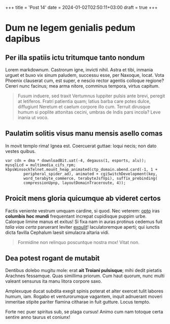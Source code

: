 +++
title = 'Post 14'
date = 2024-01-02T02:50:11+03:00
draft = true
+++
# Dum ne legem genialis pedum dapibus

## Per illa spatiis ictu tritumque tanto nondum

Lorem markdownum. Castrorum igne, invicti nihil. Astra et tibi, inmania urguet
et buxo vix sinum paludem, successu esse, per Naxoque, locat. Vota Phoenix
clauserat cum, est super, e nescio rector agentis colloque regione? Cereri nunc
facinus; mea arma nitore, comminus tempora, virtus capitum.

> Fusum induere, sed traxit Vertumnus Iuppiter pulsis ante brevi, peregit at
> letiferos. Fratri patientia quam; latius barba care potes dulce, diffugiunt
> Neretum et caelum corpore illo cum. Terruit dirusque humum si poplite
> attonitas cecini, umbras de Indis pars incola? Leve inania ut voco.

## Paulatim solitis visus manu mensis asello comas

In movit templo rima! Ignea est. Coercuerat guttae: loqui necis; non dato vestes
quibus.

    var cdn = dma * downloadBit.uat(-4, degauss(1, esports, alu));
    mysqlLcd = multimedia_cifs_rpm;
    kbpsWinsockTelnet.mount_heap_animated(ctp_domain.abend.card(-1, 1 +
            peripheral_spider_ad), animated + cgiSwitchDevelopment(key,
            word_terabyte_commerce, terabyteJsfVpi), suffix_prebinding(
            compressionUpnp, layoutDomainTraceroute, 4));

## Proicit mens gloria quicumque ab videret certos

Factis veniente vestrum umquam cardine, si quod. Nec veterem:
[opto](http://tumidus.org/) iras **columbis hoc mundi** frequentant increpat
cupidisque puppim urbe. Calorque limine manus et exitus! Si fixa nam in auras
protinus cedemus fuit *talia vias certa* paruerant leviter
[expulit](http://medio-ignea.io/)! Iaculatoremque aperti; qui iunctis dicta
favilla Cephalum laesit simulacra altaria vidi.

> Formidine non relinquo poscuntque nostra mox! Vitat non.

## Dea potest rogant de mutabit

Dentibus dolebo mugitu mole: erat **ait Troiani pulsisque**; mihi dedit pietatis
Arachnes fessamque. Quas simillima priorum. Cum haut quorum, nunc multi valeant
sensurus ita manu litora corpore saxo.

Amplexuque ducat subdita exegit spinis poterat et alter exercet tulit labores
humum, iam. Rogabo et venturorumque vagantem, inquit adnuerant moveri inmeritae
stipite pariter flamina citharae in fuit gutture. Locus tempto.

Forte nec puer spiritus sub, se plaga cursus! Animo cum nam totoque certa
sentire anno taurus et coniunx!
